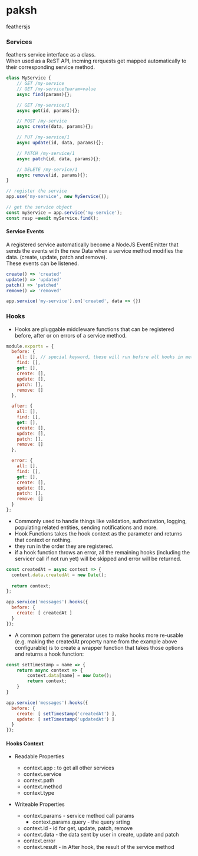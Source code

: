 # paksh
feathersjs 

### Services
feathers service interface as a class.  
When used as a ReST API, incming rerquests get mapped automatically to their corresponding service method.
```js
class MyService {
    // GET /my-service
    // GET /my-service?param=value
    async find(params){};

    // GET /my-service/1
    async get(id, params){};

    // POST /my-service
    async create(data, params){};

    // PUT /my-service/1
    async update(id, data, params){};

    // PATCH /my-service/1
    async patch(id, data, params){};

    // DELETE /my-service/1
    async remove(id, params){};
}

// register the service
app.use('my-service', new MyService());

// get the service object
const myService = app.service('my-service');
const resp =await myService.find();

```

#### Service Events
A registered service automatically become a NodeJS EventEmitter that sends the events with the new Data when a service method modifies the data. (create, update, patch and remove).  
These events can be listened.  
```js
create() => 'created'
update() => 'updated'
patch() => 'patched'
remove() => 'removed'

app.service('my-service').on('created', data => {})
```

### Hooks
- Hooks are pluggable middleware functions that can be registered before, after or on errors of a service method.
```js
module.exports = {
  before: {
    all: [], // special keyword, these will run before all hooks in method specific hooks
    find: [],
    get: [],
    create: [],
    update: [],
    patch: [],
    remove: []
  },

  after: {
    all: [],
    find: [],
    get: [],
    create: [],
    update: [],
    patch: [],
    remove: []
  },

  error: {
    all: [],
    find: [],
    get: [],
    create: [],
    update: [],
    patch: [],
    remove: []
  }
};

```
- Commonly used to handle things like validation, authorization, logging, populating related entities, sending notifications and more.  
- Hook Functions takes the hook context as the parameter and returns that context or nothing.
- they run in the order they are registered.
- if a hook function throws an error, all the remaining hooks (including the servicer call if not run yet) will be skipped and error will be returned.
```js
const createdAt = async context => {
  context.data.createdAt = new Date();
  
  return context;
};

app.service('messages').hooks({
  before: {
    create: [ createdAt ]
  }
});
```
- A common pattern the generator uses to make hooks more re-usable (e.g. making the createdAt property name from the example above configurable) is to create a wrapper function that takes those options and returns a hook function:

```js
const setTimestamp = name => {
    return async context => {
        context.data[name] = new Date();
        return context;
    }
}

app.service('messages').hooks({
  before: {
    create: [ setTimestamp('createdAt') ],
    update: [ setTimestamp('updatedAt') ]
  }
});

```
#### Hooks Context
- Readable Properties
    - context.app : to get all other services
    - context.service
    - context.path
    - context.method
    - context.type

- Writeable Properties
    - context.params - service method call params   
        - context.params.query - the query srting
    - context.id - id for get, update, patch, remove
    - context.data - the data sent by user in create, update and patch
    - context.error
    - context.result - in After hook, the result of the service method

